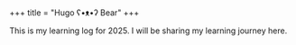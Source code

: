 +++
title = "Hugo ʕ•ᴥ•ʔ Bear"
+++

This is my learning log for 2025. I will be sharing my learning journey here. 
